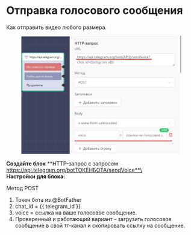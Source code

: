 # Отправка голосового сообщения

Как отправить видео любого размера.

<figure><img src="../../../.gitbook/assets/Скриншот 31-07-2025 155138.jpg" alt=""><figcaption></figcaption></figure>

**Создайте блок** **HTTP-запрос с запросом https://api.telegram.org/botТОКЕНБОТА/sendVoice**\
\
**Настройки для блока:**

Метод POST

1. Токен бота из @BotFather
2. chat\_id = \{{ telegram\_id \}}
3. voice = ссылка на ваше голосовое сообщение.
4. Проверенный и работающий вариант - загрузить голосовое сообщение в свой тг-канал и скопировать ссылку на сообщение.&#x20;
